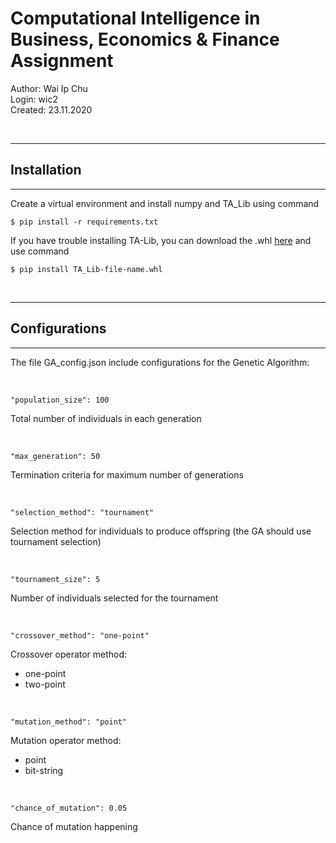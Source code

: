 Computational Intelligence in Business, Economics & Finance Assignment
======================================================================

Author: Wai Ip Chu  
Login: wic2  
Created: 23.11.2020  

<br />

---
## Installation
---

Create a virtual environment and install numpy and TA_Lib using command

```
$ pip install -r requirements.txt
```

If you have trouble installing TA-Lib, you can download the .whl [here](https://www.lfd.uci.edu/~gohlke/pythonlibs/#ta-lib) and use command

```
$ pip install TA_Lib-file-name.whl
```

<br />

---
## Configurations
---
The file GA_config.json include configurations for the Genetic Algorithm:  

<br />

```
"population_size": 100
```
Total number of individuals in each generation

<br />

```
"max_generation": 50
```
Termination criteria for maximum number of generations

<br />

```
"selection_method": "tournament"
```
Selection method for individuals to produce offspring (the GA should use tournament selection)

<br />

```
"tournament_size": 5
```
Number of individuals selected for the tournament

<br />

```
"crossover_method": "one-point"
```
Crossover operator method:
- one-point
- two-point

<br />

```
"mutation_method": "point"
```
Mutation operator method: 
- point
- bit-string

<br />

```
"chance_of_mutation": 0.05
```
Chance of mutation happening